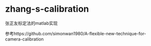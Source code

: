 # zhang-s-calibration
张正友标定法的matlab实现

参考https://github.com/simonwan1980/A-flexible-new-technique-for-camera-calibration
